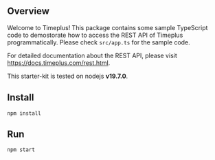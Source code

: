 ## Overview

Welcome to Timeplus! This package contains some sample TypeScript code to demostorate how to access the REST API of Timeplus programmatically. Please check `src/app.ts` for the sample code.

For detailed documentation about the REST API, please visit https://docs.timeplus.com/rest.html.

This starter-kit is tested on nodejs **v19.7.0**.

## Install

```
npm install
```

## Run

```
npm start
```
